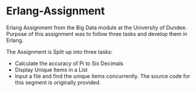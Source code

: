# Erlang-Assignment
Erlang Assignment from the Big Data module at the University of Dundee. Purpose of this assignment was to follow three tasks and develop them in Erlang. 

The Assignment is Split up into three tasks:
- Calculate the accuracy of Pi to Six Decimals
- Display Unique Items in a List
- Input a file and find the unique items concurrently. The source code for this segment is originally provided. 
